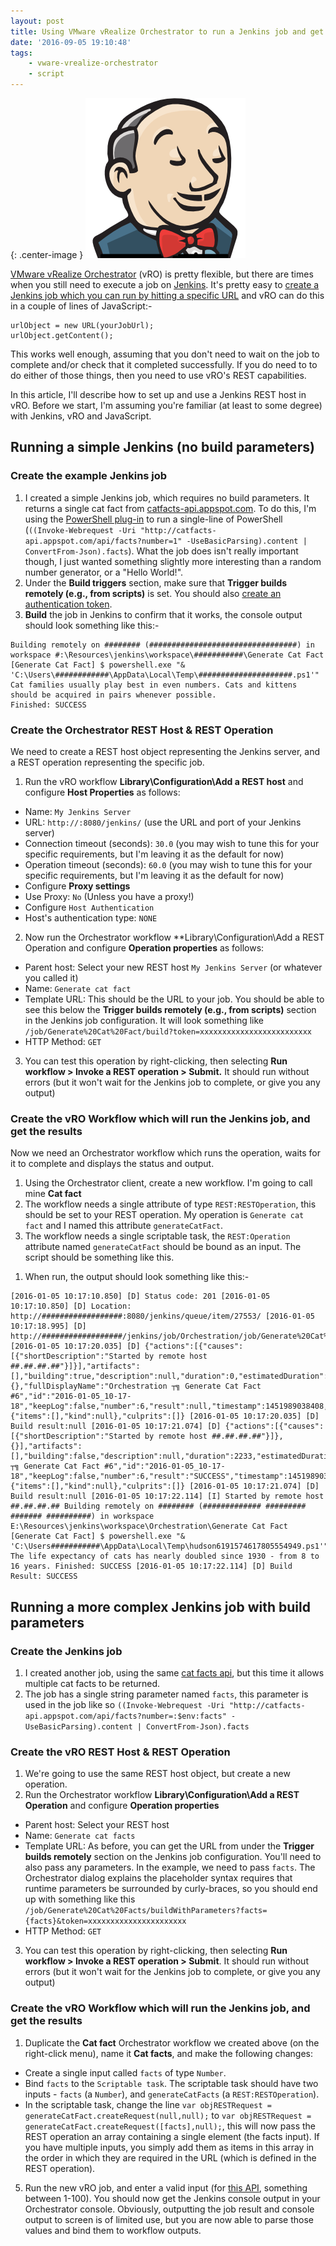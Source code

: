 ```yaml
---
layout: post
title: Using VMware vRealize Orchestrator to run a Jenkins job and get the results
date: '2016-09-05 19:10:48'
tags:
    - vware-vrealize-orchestrator
    - script
---
```


{: .center-image }
![jenkins](/assets/jenkins.png)

[VMware vRealize Orchestrator](http://www.vmware.com/products/vrealize-orchestrator.html) (vRO) is pretty flexible, but there are times when you still need to execute a job on [Jenkins](https://jenkins.io/). It's pretty easy to [create a Jenkins job which you can run by hitting a specific URL](https://wiki.jenkins-ci.org/display/JENKINS/Remote+access+API) and vRO can do this in a couple of lines of JavaScript:-

```
urlObject = new URL(yourJobUrl);
urlObject.getContent();
```

This works well enough, assuming that you don't need to wait on the job to complete and/or check that it completed successfully. If you do need to to do either of those things, then you need to use vRO's REST capabilities. 

In this article, I'll describe how to set up and use a Jenkins REST host in vRO. Before we start, I'm assuming you're familiar (at least to some degree) with Jenkins, vRO and JavaScript.

## Running a simple Jenkins (no build parameters)

### Create the example Jenkins job

1. I created a simple Jenkins job, which requires no build parameters. It returns a single cat fact from [catfacts-api.appspot.com](http://catfacts-api.appspot.com). To do this, I'm using the [PowerShell plug-in](https://wiki.jenkins-ci.org/display/JENKINS/PowerShell+Plugin) to run a single-line of PowerShell (`((Invoke-Webrequest -Uri "http://catfacts-api.appspot.com/api/facts?number=1" -UseBasicParsing).content | ConvertFrom-Json).facts`). What the job does isn't really important though, I just wanted something slightly more interesting than a random number generator, or a "Hello World!".
2. Under the **Build triggers** section, make sure that **Trigger builds remotely (e.g., from scripts)** is set. You should also [create an authentication token](http://randomkeygen.com).
3. **Build** the job in Jenkins to confirm that it works, the console output should look something like this:-

```Started by user Neise, Ben
Building remotely on ######## (#################################) in workspace #:\Resources\jenkins\workspace\###########\Generate Cat Fact
[Generate Cat Fact] $ powershell.exe "& 'C:\Users\############\AppData\Local\Temp\#####################.ps1'"
Cat families usually play best in even numbers. Cats and kittens should be acquired in pairs whenever possible.
Finished: SUCCESS
```

### Create the Orchestrator REST Host & REST Operation

We need to create a REST host object representing the Jenkins server, and a REST operation representing the specific job.

1. Run the vRO workflow **Library\Configuration\Add a REST host** and configure **Host Properties** as follows:
 - Name: `My Jenkins Server`
 - URL: `http://:8080/jenkins/` (use the URL and port of your Jenkins server)
 - Connection timeout (seconds): `30.0` (you may wish to tune this for your specific requirements, but I'm leaving it as the default for now)
 - Operation timeout (seconds): `60.0` (you may wish to tune this for your specific requirements, but I'm leaving it as the default for now)
 - Configure **Proxy settings**
 - Use Proxy: `No` (Unless you have a proxy!)
 - Configure `Host Authentication`
 - Host's authentication type: `NONE`
2. Now run the Orchestrator workflow **Library\Configuration\Add a REST Operation and configure **Operation properties** as follows:
 - Parent host: Select your new REST host `My Jenkins Server` (or whatever you called it)
 - Name: `Generate cat fact`
 - Template URL: This should be the URL to your job. You should be able to see this below the **Trigger builds remotely (e.g., from scripts)** section in the Jenkins job configuration. It will look something like `/job/Generate%20Cat%20Fact/build?token=xxxxxxxxxxxxxxxxxxxxxxxxx`
 - HTTP Method: `GET`
3. You can test this operation by right-clicking, then selecting **Run workflow > Invoke a REST operation > Submit.** It should run without errors (but it won't wait for the Jenkins job to complete, or give you any output)

### Create the vRO Workflow which will run the Jenkins job, and get the results

Now we need an Orchestrator workflow which runs the operation, waits for it to complete and displays the status and output.

1. Using the Orchestrator client, create a new workflow. I'm going to call mine **Cat fact**
2. The workflow needs a single attribute of type `REST:RESTOperation`, this should be set to your REST operation. My operation is `Generate cat fact` and I named this attribute `generateCatFact`.
3. The workflow needs a single scriptable task, the `REST:Operation` attribute named `generateCatFact` should be bound as an input. The script should be something like this.


<script src="https://gist.github.com/BenNeise/22a4650a5127fcbd15f4.js"></script>

1. When run, the output should look something like this:-
```
[2016-01-05 10:17:10.850] [D] Status code: 201 [2016-01-05 10:17:10.850] [D] Location: http://##################:8080/jenkins/queue/item/27553/ [2016-01-05 10:17:18.995] [D] http://##################/jenkins/job/Orchestration/job/Generate%20Cat%20Fact/6/ [2016-01-05 10:17:20.035] [D] {"actions":[{"causes":[{"shortDescription":"Started by remote host ##.##.##.##"}]}],"artifacts":[],"building":true,"description":null,"duration":0,"estimatedDuration":2304,"executor":{},"fullDisplayName":"Orchestration ┬╗ Generate Cat Fact #6","id":"2016-01-05_10-17-18","keepLog":false,"number":6,"result":null,"timestamp":1451989038408,"url":"http://##################/jenkins/job/Orchestration/job/Generate%20Cat%20Fact/6/","builtOn":"########","changeSet":{"items":[],"kind":null},"culprits":[]} [2016-01-05 10:17:20.035] [D] Build result:null [2016-01-05 10:17:21.074] [D] {"actions":[{"causes":[{"shortDescription":"Started by remote host ##.##.##.##"}]},{}],"artifacts":[],"building":false,"description":null,"duration":2233,"estimatedDuration":2300,"executor":null,"fullDisplayName":"Orchestration ┬╗ Generate Cat Fact #6","id":"2016-01-05_10-17-18","keepLog":false,"number":6,"result":"SUCCESS","timestamp":1451989038408,"url":"http://##################/jenkins/job/Orchestration/job/Generate%20Cat%20Fact/6/","builtOn":"########","changeSet":{"items":[],"kind":null},"culprits":[]} [2016-01-05 10:17:21.074] [D] Build result:null [2016-01-05 10:17:22.114] [I] Started by remote host ##.##.##.## Building remotely on ######## (############# ######### ####### ##########) in workspace E:\Resources\jenkins\workspace\Orchestration\Generate Cat Fact [Generate Cat Fact] $ powershell.exe "& 'C:\Users###########\AppData\Local\Temp\hudson6191574617805554949.ps1'" The life expectancy of cats has nearly doubled since 1930 - from 8 to 16 years. Finished: SUCCESS [2016-01-05 10:17:22.114] [D] Build Result: SUCCESS
```

## Running a more complex Jenkins job with build parameters


### Create the Jenkins job

1. I created another job, using the same [cat facts api](http://catfacts-api.appspot.com), but this time it allows multiple cat facts to be returned.
2. The job has a single string parameter named `facts`, this parameter is used in the job like so `((Invoke-Webrequest -Uri "http://catfacts-api.appspot.com/api/facts?number=:$env:facts" -UseBasicParsing).content | ConvertFrom-Json).facts`


### Create the vRO REST Host & REST Operation

1. We're going to use the same REST host object, but create a new operation.
2. Run the Orchestrator workflow **Library\Configuration\Add a REST Operation** and configure **Operation properties**
 - Parent host: Select your REST host
 - Name: `Generate cat facts`
 - Template URL: As before, you can get the URL from under the **Trigger builds remotely** section on the Jenkins job configuration. You'll need to also pass any parameters. In the example, we need to pass `facts`. The Orchestrator dialog explains the placeholder syntax requires that runtime parameters be surrounded by curly-braces, so you should end up with something like this `/job/Generate%20Cat%20Facts/buildWithParameters?facts={facts}&token=xxxxxxxxxxxxxxxxxxxxxx`
 - HTTP Method: `GET`
3. You can test this operation by right-clicking, then selecting **Run workflow > Invoke a REST operation > Submit**. It should run without errors (but it won't wait for the Jenkins job to complete, or give you any output)


### Create the vRO Workflow which will run the Jenkins job, and get the results

1. Duplicate the **Cat fact** Orchestrator workflow we created above (on the right-click menu), name it **Cat facts**, and make the following changes:
 - Create a single input called `facts` of type `Number`.
 - Bind `facts` to the `Scriptable task`. The scriptable task should have two inputs  - `facts` (a `Number`), and `generateCatFacts` (a `REST:RESTOperation`).
 - In the scriptable task, change the line `var objRESTRequest = generateCatFact.createRequest(null,null);` to `var objRESTRequest = generateCatFact.createRequest([facts],null);`, this will now pass the REST operation an array containing a single element (the facts input). If you have multiple inputs, you simply add them as items in this array in the order in which they are required in the URL (which is defined in the REST operation).
5. Run the new vRO job, and enter a valid input (for [this API](https://catfacts-api.appspot.com/doc.html), something between 1-100). You should now get the Jenkins console output in your Orchestrator console. Obviously, outputting the job result and console output to screen is of limited use, but you are now able to parse those values and bind them to workflow outputs.